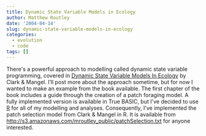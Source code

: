 ```yaml
---
title: Dynamic State Variable Models in Ecology
author: Matthew Routley
date: '2004-04-14'
slug: dynamic-state-variable-models-in-ecology
categories:
  - evolution
  - code
tags: []
---
```


There's a powerful approach to modelling called dynamic state variable programming, covered in <a href="http://www.amazon.ca/exec/obidos/asin/0195122674/matthewroutle-20">Dynamic State Variable Models In Ecology</a> by Clark &amp; Mangel. I&#8217;ll post more about the approach sometime, but for now I wanted to make an example from the book available. The first chapter of the book includes a guide through the creation of a patch foraging model. A fully implemented version is available in True BASIC, but I've decided to use <a href="http://www.r-project.org/">R</a> for all of my modelling and analyses. Consequently, I've implemented the patch selection model from Clark &amp; Mangel in R. It is available from <a href="http://s3.amazonaws.com/mroutley_public/patchSelection.txt">http://s3.amazonaws.com/mroutley_public/patchSelection.txt</a> for anyone interested.